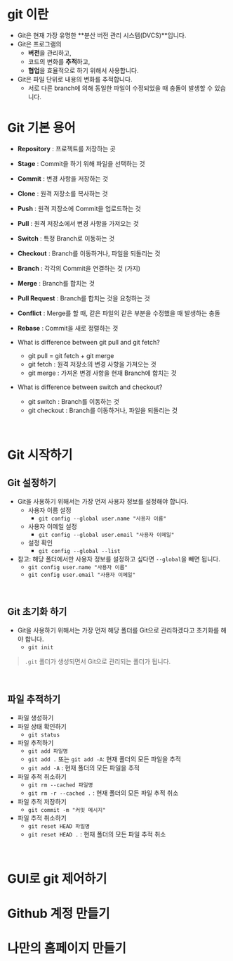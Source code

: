 # git 이란
- Git은 현재 가장 유명한 **분산 버전 관리 시스템(DVCS)**입니다.
- Git은 프로그램의 
    - **버전**을 관리하고, 
    - 코드의 변화를 **추적**하고, 
    - **협업**을 효율적으로 하기 위해서 사용합니다.
- Git은 파일 단위로 내용의 변화를 추적합니다.
    - 서로 다른 branch에 의해 동일한 파일이 수정되었을 때 충돌이 발생할 수 있습니다.

# Git 기본 용어
- **Repository** : 프로젝트를 저장하는 곳
- **Stage** : Commit을 하기 위해 파일을 선택하는 것
- **Commit** : 변경 사항을 저장하는 것
- **Clone** : 원격 저장소를 복사하는 것
- **Push** : 원격 저장소에 Commit을 업로드하는 것
- **Pull** : 원격 저장소에서 변경 사항을 가져오는 것
- **Switch** : 특정 Branch로 이동하는 것
- **Checkout** : Branch를 이동하거나, 파일을 되돌리는 것
- **Branch** : 각각의 Commit을 연결하는 것 (가지)
- **Merge** : Branch를 합치는 것
- **Pull Request** : Branch를 합치는 것을 요청하는 것
- **Conflict** : Merge를 할 때, 같은 파일의 같은 부분을 수정했을 때 발생하는 충돌
- **Rebase** : Commit을 새로 정렬하는 것

- What is difference between git pull and git fetch?
    - git pull = git fetch + git merge
    - git fetch : 원격 저장소의 변경 사항을 가져오는 것
    - git merge : 가져온 변경 사항을 현재 Branch에 합치는 것

- What is difference between switch and checkout?
    - git switch : Branch를 이동하는 것
    - git checkout : Branch를 이동하거나, 파일을 되돌리는 것

<br/>

# Git 시작하기

## Git 설정하기

- Git을 사용하기 위해서는 가장 먼저 사용자 정보를 설정해야 합니다.
    - 사용자 이름 설정
        - `git config --global user.name "사용자 이름"`
    - 사용자 이메일 설정
        - `git config --global user.email "사용자 이메일"`
    - 설정 확인
        - `git config --global --list`
- 참고: 해당 폴더에서만 사용자 정보를 설정하고 싶다면 `--global`을 빼면 됩니다.
    - `git config user.name "사용자 이름"`
    - `git config user.email "사용자 이메일"`

<br/>

## Git 초기화 하기 

- Git을 사용하기 위해서는 가장 먼저 해당 폴더를 Git으로 관리하겠다고 초기화를 해야 합니다.
    - `git init`

> `.git` 폴더가 생성되면서 Git으로 관리되는 폴더가 됩니다.

<br/>

## 파일 추적하기
- 파일 생성하기 
- 파일 상태 확인하기
    - `git status`
- 파일 추적하기
    - `git add 파일명`
    - `git add .` 또는 `git add -A`: 현재 폴더의 모든 파일을 추적
    - `git add -A` : 현재 폴더의 모든 파일을 추적
- 파일 추적 취소하기
    - `git rm --cached 파일명`
    - `git rm -r --cached .` : 현재 폴더의 모든 파일 추적 취소
- 파일 추적 저장하기
    - `git commit -m "커밋 메시지"`
- 파일 추적 취소하기
    - `git reset HEAD 파일명`
    - `git reset HEAD .` : 현재 폴더의 모든 파일 추적 취소
    
<br/>


# GUI로 git 제어하기


# Github 계정 만들기


# 나만의 홈페이지 만들기

